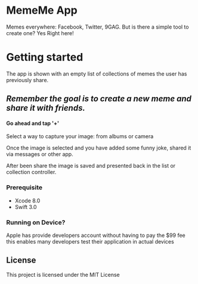 # MemeMe App

Memes everywhere: Facebook, Twitter, 9GAG. But is there a simple tool to create one? Yes
Right here!

# Getting started

The app is shown with an empty list of collections of memes the user has previously
share.

## _Remember the goal is to create a new meme and share it with friends._

#### Go ahead and tap '+'

Select a way to capture your image: from albums or camera

Once the image is selected and you have added some funny joke, shared it via messages
or other app.

After been share the image is saved and presented back in the list or collection
controller.

### Prerequisite

- Xcode 8.0
- Swift 3.0

### Running on Device?

Apple has provide developers account without having to pay the $99 fee
this enables many developers test their application in actual devices

## License

This project is licensed under the MIT License
